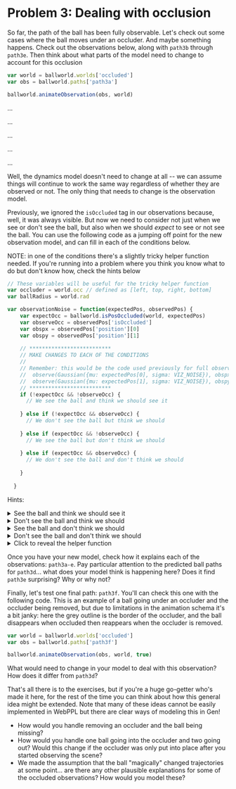 # Problem 3: Dealing with occlusion

So far, the path of the ball has been fully observable. Let's check out some cases where the ball moves under an occluder. And maybe something happens. Check out the observations below, along with `path3b` through `path3e`. Then think about what parts of the model need to change to account for this occlusion

```javascript
var world = ballworld.worlds['occluded']
var obs = ballworld.paths['path3a']

ballworld.animateObservation(obs, world)
```

...

...

...

...

...

Well, the dynamics model doesn't need to change at all -- we can assume things will continue to work the same way regardless of whether they are observed or not. The only thing that needs to change is the observation model.

Previously, we ignored the `isOccluded` tag in our observations because, well, it was always visible. But now we need to consider not just when we see or don't see the ball, but also when we should *expect* to see or not see the ball. You can use the following code as a jumping off point for the new observation model, and can fill in each of the conditions below.

NOTE: in one of the conditions there's a slightly tricky helper function needed. If you're running into a problem where you think you know what to do but don't know how, check the hints below

```javascript
// These variables will be useful for the tricky helper function
var occluder = world.occ // defined as [left, top, right, bottom]
var ballRadius = world.rad

var observationNoise = function(expectedPos, observedPos) {
    var expectOcc = ballworld.isPosOccluded(world, expectedPos)
    var observeOcc = observedPos['isOccluded']
    var obspx = observedPos['position'][0]
    var obspy = observedPos['position'][1]
    
    // **************************
    // MAKE CHANGES TO EACH OF THE CONDITIONS
    //
    // Remember: this would be the code used previously for full observability:
    //  observe(Gaussian({mu: expectedPos[0], sigma: VIZ_NOISE}), obspx)
    //  observe(Gaussian({mu: expectedPos[1], sigma: VIZ_NOISE}), obspy)
    // **************************
    if (!expectOcc && !observeOcc) {
      // We see the ball and think we should see it
      
    } else if (!expectOcc && observeOcc) {
      // We don't see the ball but think we should
      
    } else if (expectOcc && !observeOcc) {
      // We see the ball but don't think we should
      
    } else if (expectOcc && observeOcc) {
      // We don't see the ball and don't think we should
      
    }
    
  }
```

Hints:

<details><summary>See the ball and think we should see it</summary>This is the definition of the full observability function</details>

<details><summary>Don't see the ball and think we should</summary>This is the tricky condition! We know where the ball should be, but we don't have any clue where it is. In this case, be optimistic: assume the ball is just out of sight. You'll need a helper function for this.</details>

<details><summary>See the ball and don't think we should</summary>Think about whether there are any differences from the full observability condition. We know where we see the ball, and we know where we think the ball will be...</details>

<details><summary>Don't see the ball and don't think we should</summary>In this case, do we even have an observation at all?</details>

<details><summary>Click to reveal the helper function</summary>
<p>
This helper function takes the occluder and ballRadius and figures out the nearest point within the occluder to the location defined by pt
</p>
<pre><code>
var nearestUnobservedPoint = function(pt) {
  var redOcc = [occluder[0] + ballRadius,
                occluder[1] + ballRadius,
                occluder[2] - ballRadius,
                occluder[3] - ballRadius
               ]
  var nearx = pt[0] < redOcc[0] ? redOcc[0] :
              pt[0] > redOcc[2] ? redOcc[2] : pt[0]
  var neary = pt[1] < redOcc[1] ? redOcc[1] :
              pt[1] > redOcc[3] ? redOcc[3] : pt[1]
  return [nearx, neary]
}
</pre></code>
</details>

Once you have your new model, check how it explains each of the observations: `path3a-e`. Pay particular attention to the predicted ball paths for `path3d`... what does your model think is happening here? Does it find `path3e` surprising? Why or why not?

Finally, let's test one final path: `path3f`. You'll can check this one with the following code. This is an example of a ball going under an occluder and the occluder being removed, but due to limitations in the animation schema it's a bit janky: here the grey outline is the border of the occluder, and the ball disappears when occluded then reappears when the occluder is removed.

```javascript
var world = ballworld.worlds['occluded']
var obs = ballworld.paths['path3f']

ballworld.animateObservation(obs, world, true)
```

What would need to change in your model to deal with this observation? How does it differ from `path3d`?

That's all there is to the exercises, but if you're a huge go-getter who's made it here, for the rest of the time you can think about how this general idea might be extended. Note that many of these ideas cannot be easily implemented in WebPPL but there are clear ways of modeling this in Gen!

* How would you handle removing an occluder and the ball being missing?
* How would you handle one ball going into the occluder and two going out? Would this change if the occluder was only put into place after you started observing the scene?
* We made the assumption that the ball "magically" changed trajectories at some point... are there any other plausible explanations for some of the occluded observations? How would you model these?